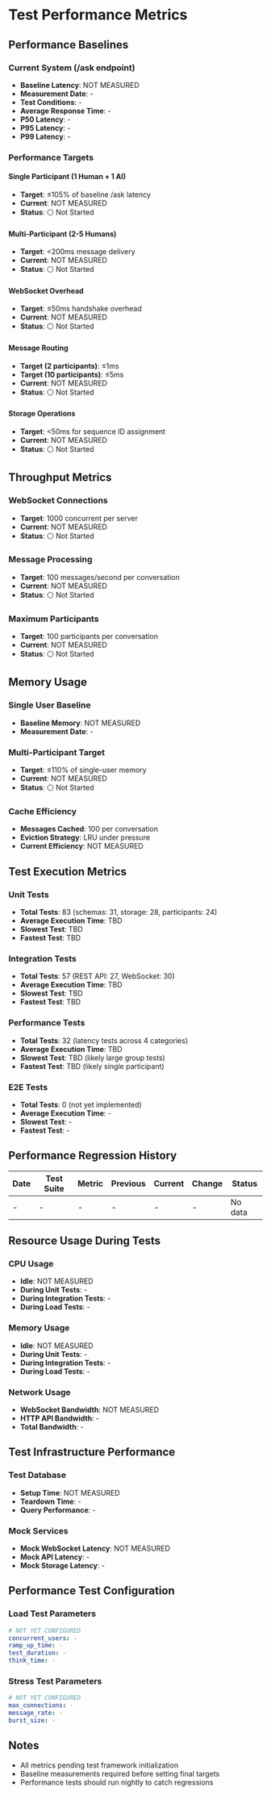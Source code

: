 # Test Performance Metrics

## Performance Baselines

### Current System (/ask endpoint)
- **Baseline Latency**: NOT MEASURED
- **Measurement Date**: -
- **Test Conditions**: -
- **Average Response Time**: -
- **P50 Latency**: -
- **P95 Latency**: -
- **P99 Latency**: -

### Performance Targets

#### Single Participant (1 Human + 1 AI)
- **Target**: ≤105% of baseline /ask latency
- **Current**: NOT MEASURED
- **Status**: ⚪ Not Started

#### Multi-Participant (2-5 Humans)
- **Target**: <200ms message delivery
- **Current**: NOT MEASURED
- **Status**: ⚪ Not Started

#### WebSocket Overhead
- **Target**: ≤50ms handshake overhead
- **Current**: NOT MEASURED
- **Status**: ⚪ Not Started

#### Message Routing
- **Target (2 participants)**: ≤1ms
- **Target (10 participants)**: ≤5ms
- **Current**: NOT MEASURED
- **Status**: ⚪ Not Started

#### Storage Operations
- **Target**: <50ms for sequence ID assignment
- **Current**: NOT MEASURED
- **Status**: ⚪ Not Started

## Throughput Metrics

### WebSocket Connections
- **Target**: 1000 concurrent per server
- **Current**: NOT MEASURED
- **Status**: ⚪ Not Started

### Message Processing
- **Target**: 100 messages/second per conversation
- **Current**: NOT MEASURED
- **Status**: ⚪ Not Started

### Maximum Participants
- **Target**: 100 participants per conversation
- **Current**: NOT MEASURED
- **Status**: ⚪ Not Started

## Memory Usage

### Single User Baseline
- **Baseline Memory**: NOT MEASURED
- **Measurement Date**: -

### Multi-Participant Target
- **Target**: ≤110% of single-user memory
- **Current**: NOT MEASURED
- **Status**: ⚪ Not Started

### Cache Efficiency
- **Messages Cached**: 100 per conversation
- **Eviction Strategy**: LRU under pressure
- **Current Efficiency**: NOT MEASURED

## Test Execution Metrics

### Unit Tests
- **Total Tests**: 83 (schemas: 31, storage: 28, participants: 24)
- **Average Execution Time**: TBD
- **Slowest Test**: TBD
- **Fastest Test**: TBD

### Integration Tests
- **Total Tests**: 57 (REST API: 27, WebSocket: 30)
- **Average Execution Time**: TBD
- **Slowest Test**: TBD
- **Fastest Test**: TBD

### Performance Tests
- **Total Tests**: 32 (latency tests across 4 categories)
- **Average Execution Time**: TBD
- **Slowest Test**: TBD (likely large group tests)
- **Fastest Test**: TBD (likely single participant)

### E2E Tests
- **Total Tests**: 0 (not yet implemented)
- **Average Execution Time**: -
- **Slowest Test**: -
- **Fastest Test**: -

## Performance Regression History

| Date | Test Suite | Metric | Previous | Current | Change | Status |
|------|------------|--------|----------|---------|--------|---------|
| - | - | - | - | - | - | No data |

## Resource Usage During Tests

### CPU Usage
- **Idle**: NOT MEASURED
- **During Unit Tests**: -
- **During Integration Tests**: -
- **During Load Tests**: -

### Memory Usage
- **Idle**: NOT MEASURED
- **During Unit Tests**: -
- **During Integration Tests**: -
- **During Load Tests**: -

### Network Usage
- **WebSocket Bandwidth**: NOT MEASURED
- **HTTP API Bandwidth**: -
- **Total Bandwidth**: -

## Test Infrastructure Performance

### Test Database
- **Setup Time**: NOT MEASURED
- **Teardown Time**: -
- **Query Performance**: -

### Mock Services
- **Mock WebSocket Latency**: NOT MEASURED
- **Mock API Latency**: -
- **Mock Storage Latency**: -

## Performance Test Configuration

### Load Test Parameters
```yaml
# NOT YET CONFIGURED
concurrent_users: -
ramp_up_time: -
test_duration: -
think_time: -
```

### Stress Test Parameters
```yaml
# NOT YET CONFIGURED
max_connections: -
message_rate: -
burst_size: -
```

## Notes
- All metrics pending test framework initialization
- Baseline measurements required before setting final targets
- Performance tests should run nightly to catch regressions